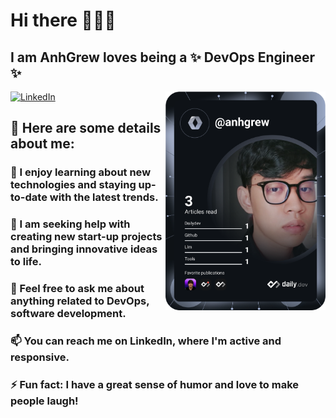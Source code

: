 # Hi there 👋👋👋

## I am **AnhGrew** loves being a ✨ DevOps Engineer ✨


<div align="left">

  <a href="https://www.linkedin.com/in/anhgrew/">
    <img
      src="https://img.shields.io/static/v1?logo=linkedin&style=flat-square&color=0072b1&label=LinkedIn&message=%E2%98%86"
      alt="LinkedIn"
    />
  </a>


  <a href="https://api.daily.dev/get?r=omBratteng" target="_blank">
    <img
      width="256"
      align="right"
      src="https://raw.githubusercontent.com/Anhgrew/AnhGrew/master/devcard.svg"
    />
  </a>
</div>



## 🔭  Here are some details about me:


### 🌱 I enjoy learning about new technologies and staying up-to-date with the latest trends.


### 🤔 I am seeking help with creating new start-up projects and bringing innovative ideas to life.


### 💬 Feel free to ask me about anything related to DevOps, software development.


### 📫 You can reach me on LinkedIn, where I'm active and responsive.


### ⚡ Fun fact: I have a great sense of humor and love to make people laugh!


